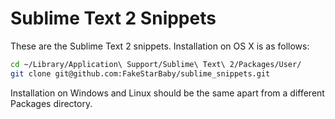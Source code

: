 # Sublime Text 2 Snippets

These are the Sublime Text 2 snippets. Installation on OS X is as follows:

```bash
cd ~/Library/Application\ Support/Sublime\ Text\ 2/Packages/User/
git clone git@github.com:FakeStarBaby/sublime_snippets.git
```

Installation on Windows and Linux should be the same apart from a different Packages directory.